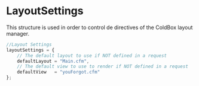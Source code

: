 # LayoutSettings

This structure is used in order to control de directives of the ColdBox layout manager.

```js
//Layout Settings
layoutSettings = {
    // The default layout to use if NOT defined in a request
	defaultLayout = "Main.cfm",
	// The default view to use to render if NOT defined in a request
	defaultView   = "youForgot.cfm"
};
```
